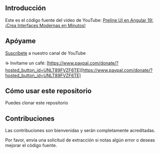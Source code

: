 
## Introducción

Este es el código fuente del video de YouTube: [Preline UI en Angular 19: ¡Crea Interfaces Modernas en Minutos! ](https://youtu.be/2XqjSaVjglY?si=4lEDr1I1xcYiF-sa) 

## Apóyame

[Suscríbete](https://www.youtube.com/@CesarSebastianDev?sub_confirmation=1) a nuestro canal de YouTube

☕ Invítame un café: [https://www.paypal.com/donate/?hosted_button_id=UNLT89FVZF6TE](https://www.paypal.com/donate/?hosted_button_id=UNLT89FVZF6TE)

## Cómo usar este repositorio
Puedes clonar este repositorio

## Contribuciones

Las contribuciones son bienvenidas y serán completamente acreditadas.

Por favor, envía una solicitud de extracción si notas algún error o deseas mejorar el código fuente.
